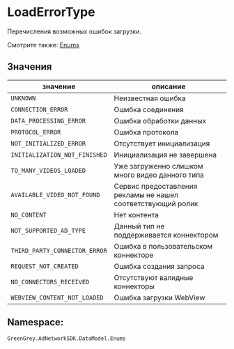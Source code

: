 # LoadErrorType
Перечисления возможных ошибок загрузки.

Смотрите также: [Enums](enums.md)

## Значения

значение | описание
-|-
`UNKNOWN` | Неизвестная ошибка
`CONNECTION_ERROR` | Ошибка соединения
`DATA_PROCESSING_ERROR` | Ошибка обработки данных
`PROTOCOL_ERROR` | Ошибка протокола
`NOT_INITIALIZED_ERROR` | Отсутствует инициализация
`INITIALIZATION_NOT_FINISHED` | Инициализация не завершена
`TO_MANY_VIDEOS_LOADED` | Уже загруженно слишком много видео данного типа
`AVAILABLE_VIDEO_NOT_FOUND` | Сервис предоставления рекламы не нашел соответствующий ролик
`NO_CONTENT` | Нет контента
`NOT_SUPPORTED_AD_TYPE` | Данный тип не поддерживается коннектором
`THIRD_PARTY_CONNECTOR_ERROR` | Ошибка в пользовательском коннекторе
`REQUEST_NOT_CREATED` | Ошибка создания запроса
`NO_CONNECTORS_RECEIVED` | Отсутствуют валидные коннекторы
`WEBVIEW_CONTENT_NOT_LOADED` | Ошибка загрузки WebView

## Namespace:

`GreenGrey.AdNetworkSDK.DataModel.Enums`